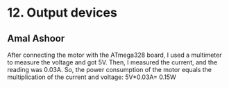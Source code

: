 # 12. Output devices

## **Amal Ashoor**

After connecting the motor with the ATmega328 board, I used a multimeter to measure the voltage and got 5V. Then, I measured the current, and the reading was 0.03A. So, the power consumption of the motor equals the multiplication of the current and voltage: 5V*0.03A= 0.15W

